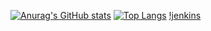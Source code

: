 [![Anurag's GitHub stats](https://github-readme-stats.vercel.app/api?username=init232)](https://github.com/anuraghazra/github-readme-stats)
[![Top Langs](https://github-readme-stats.vercel.app/api/top-langs/?username=init232)](https://github.com/anuraghazra/github-readme-stats)
[!jenkins](https://github.com/programmer-zhang/programmer-zhang/blob/main/images/jenkins.svg)
